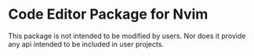 # Code Editor Package for Nvim

This package is not intended to be modified by users.
Nor does it provide any api intended to be included in user projects.

